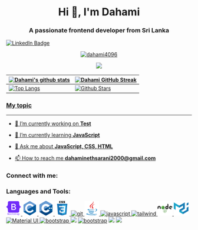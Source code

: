 <h1 align="center">Hi 👋, I'm Dahami</h1>
<h3 align="center">A passionate frontend developer from Sri Lanka</h3>
<div id="badges">
  <a href="https://www.linkedin.com/in/dahami-weerakoon/">
  <img src="https://img.shields.io/badge/LinkedIn-blue?style=for-the-badge&logo=linkedin&logoColor=white" alt="LinkedIn Badge"/>
  
</div>

<p align="center"> <img src="https://komarev.com/ghpvc/?username=dahami4096&label=Profile%20views&color=0e75b6&style=flat" alt="dahami4096" /> </p>

<div align="center">
 <img src="https://user-images.githubusercontent.com/74038190/212750680-266fa8aa-39f1-4e8b-8873-7181dbaf3d7c.gif" width="500">
</div>

| ![Dahami's github stats](https://github-readme-stats.vercel.app/api?username=dahami4096&show_icons=true&theme=tokyonight) | ![Dahami GitHub Streak](https://github-readme-streak-stats.herokuapp.com/?user=Master11091&theme=tokyonight) |
| --- | --- |
| ![Top Langs](https://github-readme-stats.vercel.app/api/top-langs/?username=dahami4096&theme=tokyonight) | ![Github Stars](https://github-readme-stats.vercel.app/api?username=dahami4096&show_icons=true&locale=en&count_private=true&hide_rank=true&custom_title=My%20GitHub%20Stats&disable_animations=true&theme=tokyonight) |



### My topic

---

- 🔭 I’m currently working on **Test**

- 🌱 I’m currently learning **JavaScript**

- 💬 Ask me about **JavaScript, CSS, HTML**

- 📫 How to reach me **dahaminethsarani2000@gmail.com**

<h3 align="left">Connect with me:</h3>
<p align="left">
</p>

<h3 align="left">Languages and Tools:</h3>
<p align="left"> <a href="https://getbootstrap.com" target="_blank" rel="noreferrer"> <img src="https://raw.githubusercontent.com/devicons/devicon/master/icons/bootstrap/bootstrap-plain-wordmark.svg" alt="bootstrap" width="40" height="40"/> </a> <a href="https://www.cprogramming.com/" target="_blank" rel="noreferrer"> <img src="https://raw.githubusercontent.com/devicons/devicon/master/icons/c/c-original.svg" alt="c" width="40" height="40"/> </a> <a href="https://www.w3schools.com/cpp/" target="_blank" rel="noreferrer"> <img src="https://raw.githubusercontent.com/devicons/devicon/master/icons/cplusplus/cplusplus-original.svg" alt="cplusplus" width="40" height="40"/> </a> <a href="https://www.w3schools.com/css/" target="_blank" rel="noreferrer"> <img src="https://raw.githubusercontent.com/devicons/devicon/master/icons/css3/css3-original-wordmark.svg" alt="css3" width="40" height="40"/> </a> <a href="https://git-scm.com/" target="_blank" rel="noreferrer"> <img src="https://www.vectorlogo.zone/logos/git-scm/git-scm-icon.svg" alt="git" width="40" height="40"/> </a>  </a> <a href="https://www.java.com" target="_blank" rel="noreferrer"> <img src="https://raw.githubusercontent.com/devicons/devicon/master/icons/java/java-original.svg" alt="java" width="40" height="40"/> </a> <a href="https://developer.mozilla.org/en-US/docs/Web/JavaScript" target="_blank" rel="noreferrer"> <img src="https://github.com/Scar1109/skill-icons/blob/Scar1109/icons/JavaScript.svg" alt="javascript" width="50" height="50"/> </a>  <a href="https://tailwindcss.com/" target="_blank" rel="noreferrer"> <img src="https://www.vectorlogo.zone/logos/tailwindcss/tailwindcss-icon.svg" alt="tailwind" width="40" height="40"/> </a><a href="https://nodejs.org" target="_blank" rel="noreferrer"> <img src="https://raw.githubusercontent.com/devicons/devicon/master/icons/nodejs/nodejs-original-wordmark.svg" alt="nodejs" width="40" height="40"/> </a> <a href="https://mui.com/material-ui/" target="_blank" rel="noreferrer"> <img src="https://github.com/devicons/devicon/blob/master/icons/materialui/materialui-original.svg" alt="Material UI" 
  width="40" height="40"/> </a> <a href="https://mui.com/material-ui/" target="_blank" rel="noreferrer">  <img src="https://cdn.jsdelivr.net/gh/devicons/devicon/icons/python/python-original.svg" alt="Material UI" 
  width="40" height="40"/> </a> <a href="https://medium.com/beginners-guide-to-mobile-web-development/whats-new-in-css-3-dcd7fa6122e1" target="_blank" rel="noreferrer">    <img src="https://cdn.jsdelivr.net/gh/devicons/devicon/icons/html5/html5-original-wordmark.svg" alt="bootstrap" width="40" height="40"> </a>
  <a> <img src="https://cdn.jsdelivr.net/gh/devicons/devicon/icons/css3/css3-original-wordmark.svg" width=40/></a>
    <a href="https://getbootstrap.com" target="_blank" rel="noreferrer">    <img src="https://cdn.jsdelivr.net/gh/devicons/devicon/icons/react/react-original.svg" alt="bootstrap" width="40" height="40"/></a>
   <a>     <img src="https://cdn.jsdelivr.net/gh/devicons/devicon/icons/figma/figma-original.svg" width=40/> </a>
   <a>     <img src="https://cdn.jsdelivr.net/gh/devicons/devicon/icons/canva/canva-original.svg" width=40/> </a>
    </p>

